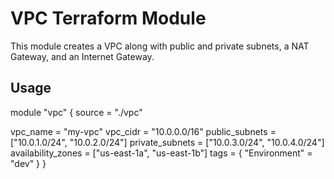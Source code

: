 # VPC Terraform Module

This module creates a VPC along with public and private subnets, a NAT Gateway, and an Internet Gateway. 

## Usage

module "vpc" {
  source = "./vpc"

  vpc_name           = "my-vpc"
  vpc_cidr           = "10.0.0.0/16"
  public_subnets     = ["10.0.1.0/24", "10.0.2.0/24"]
  private_subnets    = ["10.0.3.0/24", "10.0.4.0/24"]
  availability_zones = ["us-east-1a", "us-east-1b"]
  tags = {
    "Environment" = "dev"
  }
}
